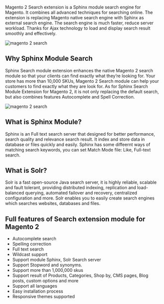 
Magento 2 Search extension is a Sphinx module search engine for Magento. It combines all advanced techniques for searching online. The extension is replacing Magento native search engine with Sphinx as external search engine. The search engine is much faster, reduce server workload. Thanks for Ajax technology to load and display search result smoothly and effectively.

![magento 2 search](https://www.mageplaza.com/assets/img/extensions-images/magento-2-search/search-suggestion.jpg)

## Why Sphinx Module Search

Sphinx Search module extension enhances the native Magento 2 search module so that your clients can find exactly what they’re looking for. Your store has more than 10,000 SKUs, Magento 2 Search module can help your customers to find exactly what they are look for. As for Sphinx Search Module Extension for Magento 2, it is not only replacing the default search, but also combines features Autocomplete and Spell Correction.

![magento 2 search](https://www.mageplaza.com/assets/img/extensions-images/magento-2-search/suggestion.jpg)


## What is Sphinx Module?
Sphinx is an Full text search server that designed for better performance, search quality and relevance search result. It index and store data in database or files quickly and easily. Sphinx has some diffeernt ways of matching search keywords, you can set Match Mode file: Like, Full-text search.


## What is Solr?

Solr is a fast open-source Java search server, it is highly reliable, scalable and fault tolerant, providing distributed indexing, replication and load-balanced querying, automated failover and recovery, centralized configuration and more. Solr enables you to easily create search engines which searches websites, databases and files.




## Full features of Search extension module for Magento 2

- Autocomplete search
- Spelling correction
- Full text search
- Wildcast support
- Support module Sphinx, Solr Search server
- Support Stopword and synonyms.
- Support more than 1,000,000 skus
- Support result of Products, Categories, Shop by, CMS pages, Blog posts, custom options and more
- Support all languages
- Easy installation process
- Responsive themes supported
